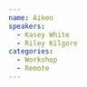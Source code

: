 ```yaml
---
name: Aiken
speakers:
  - Kasey White
  - Riley Kilgore
categories:
  - Workshop
  - Remote
---
```

